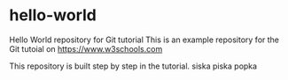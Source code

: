 # hello-world
Hello World repository for Git tutorial
This is an example repository for the Git tutoial on https://www.w3schools.com

This repository is built step by step in the tutorial. siska piska popka

